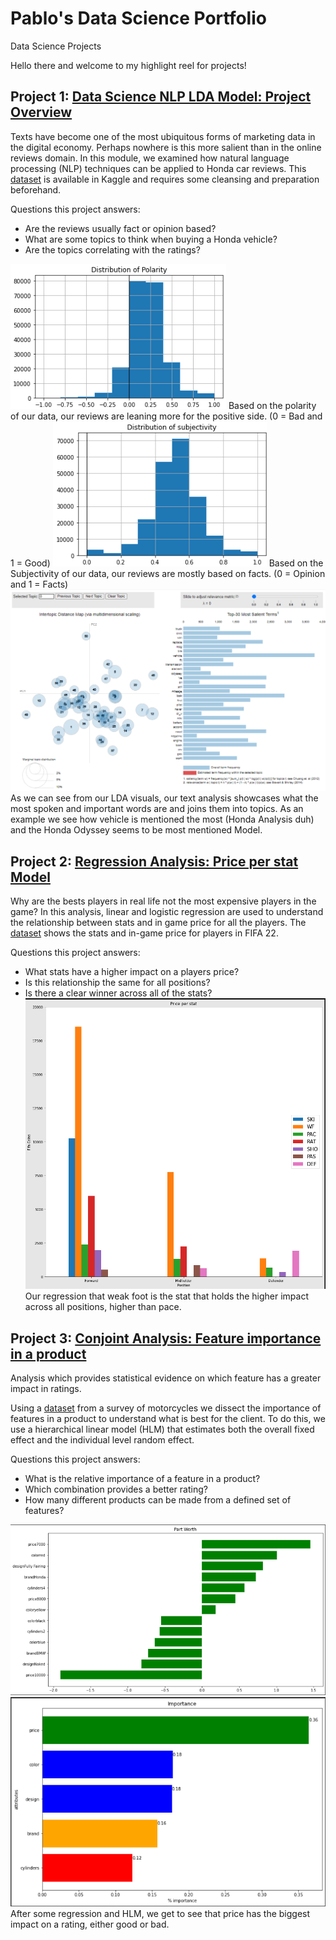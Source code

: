 # Pablo's Data Science Portfolio
Data Science Projects

Hello there and welcome to my highlight reel for projects! 

## Project 1: [Data Science NLP LDA Model: Project Overview](https://github.com/pescoto0325/Pablo_Portfolio/blob/main/NLP%20LDA%20Model)
Texts have become one of the most ubiquitous forms of marketing data in the digital economy. Perhaps nowhere is this more salient than in the online reviews domain. In this module, we examined how natural language processing (NLP) techniques can be applied to Honda car reviews. This [dataset](https://www.kaggle.com/datasets/ankkur13/edmundsconsumer-car-ratings-and-reviews) is available in Kaggle and requires some cleansing and preparation beforehand.

Questions this project answers:
* Are the reviews usually fact or opinion based?
* What are some topics to think when buying a Honda vehicle?
* Are the topics correlating with the ratings?

![](Polarity.png) 
Based on the polarity of our data, our reviews are leaning more for the positive side. (0 = Bad and 1 = Good)
![](Subjectivity.png)
Based on the Subjectivity of our data, our reviews are mostly based on facts. (0 = Opinion and 1 = Facts)
![](LDA.png)
As we can see from our LDA visuals, our text analysis showcases what the most spoken and important words are and joins them into topics. As an example we see how vehicle is mentioned the most (Honda Analysis duh) and the Honda Odyssey seems to be most mentioned Model.

## Project 2: [Regression Analysis: Price per stat Model](https://github.com/pescoto0325/Pablo_Portfolio/blob/main/Price%20per%20stat%20Model)
Why are the bests players in real life not the most expensive players in the game?
In this analysis,  linear and logistic regression are used to understand the relationship between stats and in game price for all the players. The [dataset](https://www.kaggle.com/datasets/mohammedessam97/fifa-22-fut-players-dataset) shows the stats and in-game price for players in FIFA 22.

Questions this project answers:
* What stats have a higher impact on a players price?
* Is this relationship the same for all positions?
* Is there a clear winner across all of the stats?
![](Fifa%202022%20stats.png)
Our regression that weak foot is the stat that holds the higher impact across all positions, higher than pace.

## Project 3: [Conjoint Analysis: Feature importance in a product](https://github.com/pescoto0325/Pablo_Portfolio/blob/main/Conjoint%20Analysis)
Analysis which provides statistical evidence on which feature has a greater impact in ratings.

Using a [dataset](https://github.com/pescoto0325/Pablo_Portfolio/blob/main/motorbike_conjoint.csv) from a survey of motorcycles we dissect the importance of features in a product to understand what is best for the client. To do this, we use a hierarchical linear model (HLM) that estimates both the overall fixed effect and the individual level random effect.

Questions this project answers:
* What is the relative importance of a feature in a product?
* Which combination provides a better rating?
* How many different products can be made from a defined set of features?

![](Conjoint-Partworth.png) 
![](Conjoint-attimportance.png)
After some regression and HLM, we get to see that price has the biggest impact on a rating, either good or bad.
